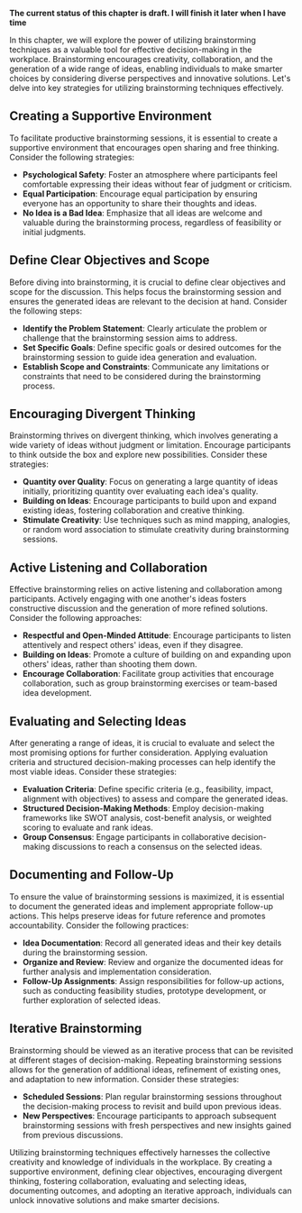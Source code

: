**The current status of this chapter is draft. I will finish it later when I have time**

In this chapter, we will explore the power of utilizing brainstorming techniques as a valuable tool for effective decision-making in the workplace. Brainstorming encourages creativity, collaboration, and the generation of a wide range of ideas, enabling individuals to make smarter choices by considering diverse perspectives and innovative solutions. Let's delve into key strategies for utilizing brainstorming techniques effectively.

Creating a Supportive Environment
---------------------------------

To facilitate productive brainstorming sessions, it is essential to create a supportive environment that encourages open sharing and free thinking. Consider the following strategies:

* **Psychological Safety**: Foster an atmosphere where participants feel comfortable expressing their ideas without fear of judgment or criticism.
* **Equal Participation**: Encourage equal participation by ensuring everyone has an opportunity to share their thoughts and ideas.
* **No Idea is a Bad Idea**: Emphasize that all ideas are welcome and valuable during the brainstorming process, regardless of feasibility or initial judgments.

Define Clear Objectives and Scope
---------------------------------

Before diving into brainstorming, it is crucial to define clear objectives and scope for the discussion. This helps focus the brainstorming session and ensures the generated ideas are relevant to the decision at hand. Consider the following steps:

* **Identify the Problem Statement**: Clearly articulate the problem or challenge that the brainstorming session aims to address.
* **Set Specific Goals**: Define specific goals or desired outcomes for the brainstorming session to guide idea generation and evaluation.
* **Establish Scope and Constraints**: Communicate any limitations or constraints that need to be considered during the brainstorming process.

Encouraging Divergent Thinking
------------------------------

Brainstorming thrives on divergent thinking, which involves generating a wide variety of ideas without judgment or limitation. Encourage participants to think outside the box and explore new possibilities. Consider these strategies:

* **Quantity over Quality**: Focus on generating a large quantity of ideas initially, prioritizing quantity over evaluating each idea's quality.
* **Building on Ideas**: Encourage participants to build upon and expand existing ideas, fostering collaboration and creative thinking.
* **Stimulate Creativity**: Use techniques such as mind mapping, analogies, or random word association to stimulate creativity during brainstorming sessions.

Active Listening and Collaboration
----------------------------------

Effective brainstorming relies on active listening and collaboration among participants. Actively engaging with one another's ideas fosters constructive discussion and the generation of more refined solutions. Consider the following approaches:

* **Respectful and Open-Minded Attitude**: Encourage participants to listen attentively and respect others' ideas, even if they disagree.
* **Building on Ideas**: Promote a culture of building on and expanding upon others' ideas, rather than shooting them down.
* **Encourage Collaboration**: Facilitate group activities that encourage collaboration, such as group brainstorming exercises or team-based idea development.

Evaluating and Selecting Ideas
------------------------------

After generating a range of ideas, it is crucial to evaluate and select the most promising options for further consideration. Applying evaluation criteria and structured decision-making processes can help identify the most viable ideas. Consider these strategies:

* **Evaluation Criteria**: Define specific criteria (e.g., feasibility, impact, alignment with objectives) to assess and compare the generated ideas.
* **Structured Decision-Making Methods**: Employ decision-making frameworks like SWOT analysis, cost-benefit analysis, or weighted scoring to evaluate and rank ideas.
* **Group Consensus**: Engage participants in collaborative decision-making discussions to reach a consensus on the selected ideas.

Documenting and Follow-Up
-------------------------

To ensure the value of brainstorming sessions is maximized, it is essential to document the generated ideas and implement appropriate follow-up actions. This helps preserve ideas for future reference and promotes accountability. Consider the following practices:

* **Idea Documentation**: Record all generated ideas and their key details during the brainstorming session.
* **Organize and Review**: Review and organize the documented ideas for further analysis and implementation consideration.
* **Follow-Up Assignments**: Assign responsibilities for follow-up actions, such as conducting feasibility studies, prototype development, or further exploration of selected ideas.

Iterative Brainstorming
-----------------------

Brainstorming should be viewed as an iterative process that can be revisited at different stages of decision-making. Repeating brainstorming sessions allows for the generation of additional ideas, refinement of existing ones, and adaptation to new information. Consider these strategies:

* **Scheduled Sessions**: Plan regular brainstorming sessions throughout the decision-making process to revisit and build upon previous ideas.
* **New Perspectives**: Encourage participants to approach subsequent brainstorming sessions with fresh perspectives and new insights gained from previous discussions.

Utilizing brainstorming techniques effectively harnesses the collective creativity and knowledge of individuals in the workplace. By creating a supportive environment, defining clear objectives, encouraging divergent thinking, fostering collaboration, evaluating and selecting ideas, documenting outcomes, and adopting an iterative approach, individuals can unlock innovative solutions and make smarter decisions.
